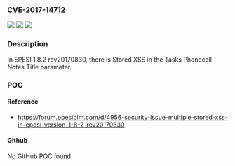 ### [CVE-2017-14712](https://cve.mitre.org/cgi-bin/cvename.cgi?name=CVE-2017-14712)
![](https://img.shields.io/static/v1?label=Product&message=n%2Fa&color=blue)
![](https://img.shields.io/static/v1?label=Version&message=n%2Fa&color=blue)
![](https://img.shields.io/static/v1?label=Vulnerability&message=n%2Fa&color=brighgreen)

### Description

In EPESI 1.8.2 rev20170830, there is Stored XSS in the Tasks Phonecall Notes Title parameter.

### POC

#### Reference
- https://forum.epesibim.com/d/4956-security-issue-multiple-stored-xss-in-epesi-version-1-8-2-rev20170830

#### Github
No GitHub POC found.

